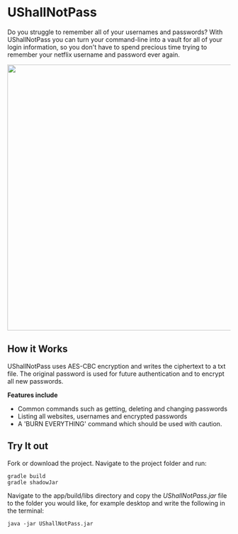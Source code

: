 # UShallNotPass 

Do you struggle to remember all of your usernames and passwords?
With UShallNotPass you can turn your command-line into a vault for all of your login information, so you don't have to spend precious time trying to remember your netflix username and password ever again. 
 
<p align="center">
    <img width="600px" src="https://media3.giphy.com/media/SlhWQJAX3rCBqgizHR/giphy.gif"/>
</p>

## How it Works
UShallNotPass uses AES-CBC encryption and writes the ciphertext to a txt file. The original password is used for future authentication and to encrypt all new passwords. 

**Features include**

* Common commands such as getting, deleting and changing passwords
* Listing all websites, usernames and encrypted passwords
* A 'BURN EVERYTHING' command which should be used with caution. 

## Try It out 

Fork or download the project. Navigate to the project folder and run:  

```
gradle build
gradle shadowJar 

```
Navigate to the app/build/libs directory and copy the *UShallNotPass.jar* file to the folder you would like, for example desktop and write the following in the terminal:

```
java -jar UShallNotPass.jar
``` 






